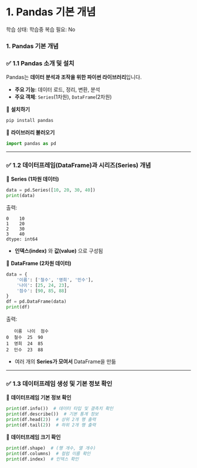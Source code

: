 # 1. Pandas 기본 개념

학습 상태: 학습중
복습 필요: No

### **1. Pandas 기본 개념**

### ✅ **1.1 Pandas 소개 및 설치**

Pandas는 **데이터 분석과 조작을 위한 파이썬 라이브러리**입니다.

- **주요 기능**: 데이터 로드, 정리, 변환, 분석
- **주요 객체**: `Series`(1차원), `DataFrame`(2차원)

📌 **설치하기**

```bash
pip install pandas
```

📌 **라이브러리 불러오기**

```python
import pandas as pd
```

---

### ✅ **1.2 데이터프레임(DataFrame)과 시리즈(Series) 개념**

📌 **Series (1차원 데이터)**

```python
data = pd.Series([10, 20, 30, 40])
print(data)
```

출력:

```
0    10
1    20
2    30
3    40
dtype: int64
```

- **인덱스(index)** 와 **값(value)** 으로 구성됨

📌 **DataFrame (2차원 데이터)**

```python
data = {
    '이름': ['철수', '영희', '민수'],
    '나이': [25, 24, 23],
    '점수': [90, 85, 88]
}
df = pd.DataFrame(data)
print(df)
```

출력:

```
   이름  나이  점수
0  철수  25  90
1  영희  24  85
2  민수  23  88
```

- 여러 개의 **Series가 모여서** DataFrame을 만듦

---

### ✅ **1.3 데이터프레임 생성 및 기본 정보 확인**

📌 **데이터프레임 기본 정보 확인**

```python
print(df.info())  # 데이터 타입 및 결측치 확인
print(df.describe())  # 기본 통계 정보
print(df.head(2))  # 상위 2개 행 출력
print(df.tail(2))  # 하위 2개 행 출력
```

📌 **데이터프레임 크기 확인**

```python
print(df.shape)  # (행 개수, 열 개수)
print(df.columns)  # 컬럼 이름 확인
print(df.index)  # 인덱스 확인
```